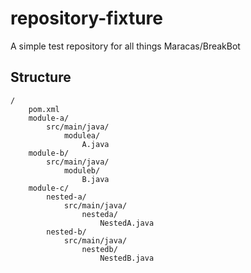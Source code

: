 # repository-fixture
A simple test repository for all things Maracas/BreakBot


## Structure

```
/
    pom.xml
    module-a/
        src/main/java/
            modulea/
                A.java
    module-b/
        src/main/java/
            moduleb/
                B.java
    module-c/
        nested-a/
            src/main/java/
                nesteda/
                    NestedA.java
        nested-b/
            src/main/java/
                nestedb/
                    NestedB.java
```

